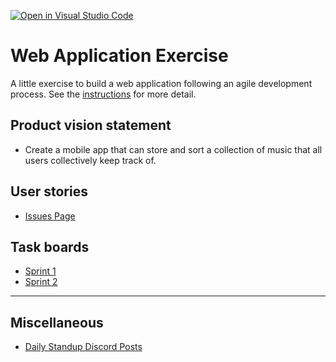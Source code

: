 [![Open in Visual Studio Code](https://classroom.github.com/assets/open-in-vscode-c66648af7eb3fe8bc4f294546bfd86ef473780cde1dea487d3c4ff354943c9ae.svg)](https://classroom.github.com/online_ide?assignment_repo_id=8874491&assignment_repo_type=AssignmentRepo)
# Web Application Exercise

A little exercise to build a web application following an agile development process. See the [instructions](instructions.md) for more detail.

## Product vision statement

* Create a mobile app that can store and sort a collection of music that all users collectively keep track of.

## User stories

* [Issues Page](https://github.com/software-students-fall2022/web-app-exercise-team-6-1/issues)

## Task boards

* [Sprint 1](https://github.com/orgs/software-students-fall2022/projects/15)
* [Sprint 2](https://github.com/orgs/software-students-fall2022/projects/33)

---

## Miscellaneous

* [Daily Standup Discord Posts](https://discord.com/channels/1014892538601152572/1031265004298715276)